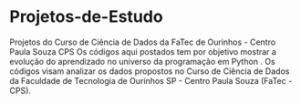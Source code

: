 # Projetos-de-Estudo
Projetos do Curso de Ciência de Dados da FaTec de Ourinhos - Centro Paula Souza CPS
Os códigos aqui postados tem  por objetivo mostrar a evolução do aprendizado no universo da programação em Python .
Os códigos visam analizar os dados propostos no Curso de Ciência de Dados da Faculdade de Tecnologia de Ourinhos SP - Centro Paula Souza (FaTec - CPS).
